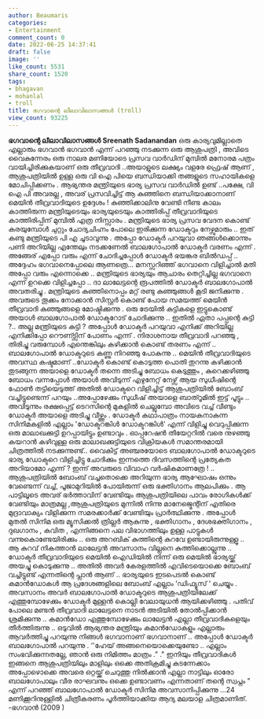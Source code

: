 ```yaml
---
author: Beaumaris
categories:
- Entertainment
comment_count: 0
date: 2022-06-25 14:37:41
draft: false
image: ''
like_count: 5531
share_count: 1520
tags:
- bhagavan
- mohanlal
- troll
title: ഭഗവാന്റെ ലീലാവിലാസങ്ങൾ (troll)
view_count: 93225
---
```


**ഭഗവാന്റെ ലീലാവിലാസങ്ങൾ** **Sreenath Sadanandan** ഒരു കാര്യവുമില്ലാതെ എല്ലാരും ഭഗവാൻ ഭഗവാൻ എന്ന് പറഞ്ഞു നടക്കുന്ന ഒരു ആശുപത്രി , അവിടെ വൈകുന്നേരം ഒരു നാലര മണിയോടെ പ്രസവ വാർഡിന് മുമ്പിൽ മനോരമ പത്രം വായിച്ചിരിക്കുകയാണ് ഒരു തീവ്രവാദി ..അയാളുടെ ലക്ഷ്യം വളരേ ഫ്രെഷ് ആണ് , ആശുപത്രിയിൽ ഉള്ള ഒരു വി ഐ പിയെ ബന്ധിയാക്കി തങ്ങളുടെ സഹായികളെ മോചിപ്പിക്കണം . ആഭ്യന്തര മന്ത്രിയുടെ ഭാര്യ പ്രസവ വാർഡിൽ ഉണ്ട് ..പക്ഷേ, വി ഐ പി അവരല്ല , അവര് പ്രസവിച്ചിട്ട് ആ കുഞ്ഞിനെ ബന്ധിയാക്കാനാണ് മെയിൻ തീവ്രവാദിയുടെ ഉദ്ദേശം ! കുഞ്ഞിക്കാലിനു വേണ്ടി നീണ്ട കാലം കാത്തിരുന്ന മന്ത്രിയുടെയും ഭാര്യയുടെയും കാത്തിരിപ്പ് തീവ്രവാദിയുടെ കാത്തിരിപ്പിന് മുമ്പിൽ എത്ര നിസ്സാരം . മന്ത്രിയുടെ ഭാര്യ പ്രസവ വേദന കൊണ്ട് കരയുമ്പോൾ ചുറ്റും ചോദ്യചിഹ്നം പോലെ ഇരിക്കുന്ന ഡോക്ടറും നേഴ്സുമാരും .. ഇത് കണ്ടു മന്ത്രിയുടെ പി എ ചൂടാവുന്നു . അപ്പോ ഡോക്ടർ പറയുവാ ഞങ്ങൾക്കൊന്നും പണി അറിയില്ല എന്തേലും നടക്കണേൽ ബാലഗോപാൽ ഡോക്ടർ വരണം എന്ന് . അങ്ങേര് എപ്പോ വരും എന്ന് ചോദിച്ചപ്പോൾ ഡോക്ടർ ഭയങ്കര ബിൽഡപ്പ് .. അദ്ദേഹം ഭഗവാനെപ്പോലെ ആണത്രെ... മനസ്സറിഞ്ഞ് ഭഗവാനെ വിളിച്ചാൽ മതി അപ്പോ വരും എന്നൊക്കെ .. മന്ത്രിയുടെ ഭാര്യയും ആചാരം തെറ്റിച്ചില്ല ഭഗവാനെ എന്ന് ഉറക്കെ വിളിച്ചപ്പോ .. ദാ ലാലേട്ടന്റെ രൂപത്തിൽ ഡോക്ടർ ബാലഗോപാൽ അവതരിച്ചു . മന്ത്രിയുടെ കുഞ്ഞിനൊപ്പം മറ്റ് രണ്ടു കുഞ്ഞുങ്ങൾ കൂടി ജനിക്കുന്നു . അവരുടെ തൂക്കം നോക്കാൻ സിസ്റ്റർ കൊണ്ട് പോയ സമയത്ത് മെയിൻ തീവ്രവാദി കുഞ്ഞുങ്ങളെ മോഷ്ടിക്കുന്നു . ഒരു ട്രേയിൽ കുട്ടികളെ ഇട്ടുകൊണ്ട് അയാൾ ബാലഗോപാൽ ഡോക്ടറോട് ചോദിക്കുന്നു .. ഇതിൽ ഏതാ പപ്പന്റെ കുട്ടി ?.. അല്ല മന്ത്രിയുടെ കുട്ടി ? അപ്പോൾ ഡോക്ടർ പറയുവാ എനിക്ക് അറിയില്ല എനിക്കിപ്പോ റൌണ്ട്സിന് പോണം എന്ന് . നിരാശനായ തീവ്രവാദി പറഞ്ഞു , തിരിച്ചു വരുമ്പോൾ എന്തെങ്കിലും കഴിക്കാൻ കൊണ്ട് തരണം എന്ന് .. ബാലഗോപാൽ ഡോക്ടറുടെ കണ്ണു നിറഞ്ഞു പോകുന്നു .. മെയിൻ തീവ്രവാദിയുടെ അവസ്ഥ കഷ്ടമാണ് ..ഡോക്ടർ കൊണ്ട് കൊടുത്ത പൊതി തുറന്നു കഴിക്കാൻ തുടങ്ങുന്ന അയാളെ ഡോക്ടർ തന്നെ അടിച്ചു ബോധം കെടുത്തും , കുറെക്കഴിഞ്ഞു ബോധം വന്നപ്പോൾ അയാൾ അവിടുന്ന് എഴുനേറ്റ് നേഴ്സ് ആയ സുധീഷിന്റെ ഫോൺ തട്ടിയെടുത്ത് അതിൽ ഡോക്ടറെ വിളിച്ചിട്ട് ആശുപത്രിയിൽ ബോംബ് വച്ചിട്ടുണ്ടെന്ന് പറയും ..അപ്പോഴേക്കും സുധീഷ് അയാളെ ബാത്റൂമിൽ ഇട്ട് പൂട്ടും .. അവിടുന്നും രക്ഷപ്പെട്ട് ടെറസിന്റെ മുകളിൽ ചെല്ലുമ്പോ അവിടെ വച്ച് വീണ്ടും ഡോക്ടർ അയാളെ അടിച്ചു വീഴ്ത്തും . ഡോക്ടർ കഥാപാത്രം നായകനാകുന്ന സിനിമകളിൽ എല്ലാം 'ഡോക്ടറങ്കിൾ ഡോക്ടറങ്കിൾ' എന്ന് വിളിച്ചു വെറുപ്പിക്കുന്ന ഒരു മാലാഖക്കുട്ടി ഉറപ്പായിട്ടും ഉണ്ടാവും . ഓപ്പറേഷൻ തീയേറ്ററിൽ വരെ നുഴഞ്ഞു കയറാൻ കഴിവുള്ള ഒരു മാലാഖക്കുട്ടിയുടെ വിക്രിയകൾ സമാന്തരമായി ചിത്രത്തിൽ നടക്കുന്നുണ്ട്.. വൈകിട്ട് അഞ്ചരയോടെ ബാലഗോപാൽ ഡോക്ടറുടെ ഭാര്യ ഡോക്ടറെ വിളിച്ചിട്ടു ചോദിക്കും ഇന്നത്തെ ദിവസത്തിന്റെ പ്രത്യേകത അറിയാമോ എന്ന് ? ഇന്ന് അവരുടെ വിവാഹ വർഷികമാണത്രേ ! .. ആശുപത്രിയിൽ ബോംബ് വച്ചതൊക്കെ അറിയുന്ന ഭാര്യ ആഘോഷം ഒന്നും വേണ്ടെന്ന് വച്ച്, പൂജാമുറിയിൽ പോയിരുന്ന് ഒരു ഭക്തിഗാനം ആലപിക്കും . ആ പാട്ടിലൂടെ അവര് ഭർത്താവിന് വേണ്ടിയും ആശുപത്രിയിലെ പാവം രോഗികൾക്ക് വേണ്ടിയും മാത്രമല്ല ,ആശുപത്രിയുടെ മുന്നിൽ നിന്നു മാനേജ്മെന്റിന് എതിരെ മുദ്രാവാക്യം വിളിക്കുന്ന സമരക്കാർക്ക് വേണ്ടിയും പ്രാർത്ഥിക്കുന്നു . അപ്പോൾ മുതൽ സിനിമ ഒരു മ്യൂസിക്കൽ ത്രില്ലർ ആകുന്നു , ഭക്തിഗാനം , ദേശഭക്തിഗാനം , ദുഖഗാനം , കവിത , എന്നിങ്ങനെ പല വിഭാഗത്തിലും ഉള്ള പാട്ടുകൾ വന്നുകൊണ്ടേയിരിക്കും .. ഒരു അറബിക് കുത്തിന്റെ കുറവേ ഉണ്ടായിരുന്നുള്ളൂ .. ആ കുറവ് നികത്താൻ ലാലേട്ടൻ അവസാനം വില്ലനെ കുത്തിക്കൊല്ലുന്നു .. ഡോക്ടർ തീവ്രവാദിയുടെ മെയിൽ ഐഡിയിൽ നിന്ന് ഒരു മെയിൽ ഭാര്യയ്ക്ക് അയച്ചു കൊടുക്കുന്നു .. അതിൽ അവർ കേരളത്തിൽ എവിടെയൊക്കെ ബോംബ് വച്ചിട്ടുണ്ട് എന്നതിന്റെ പ്ലാൻ ആണ് .. ഭാര്യയുടെ ഇടപെടൽ കൊണ്ട് കമാൻഡോകൾ ആ പ്രദേശങ്ങളിലെ ബോംബ് എല്ലാം ‘ഡിഫ്യൂസ് ‘ ചെയ്യും . അവസാനം അവർ ബാലഗോപാൽ ഡോക്ടറുടെ ആശുപത്രിയിലേക്ക് എത്തുമ്പോഴേക്കും ഡോക്ടർ മുള്ളൻ കൊല്ലി വേലായുധൻ ആയിക്കഴിഞ്ഞു . പതിവ് പോലെ മണ്ടൻ തീവ്രവാദി ലാലേട്ടനെ നാടൻ അടിയിൽ തോൽപ്പിക്കാൻ ശ്രമിക്കുന്നു .. കമാൻഡോ എത്തുമ്പോഴേക്കും ലാലേട്ടൻ എല്ലാ തീവ്രവാദികളെയും തീർത്തിരുന്നു .. ഒടുവിൽ ആഭ്യന്തര മന്ത്രിയും കമാൻഡോകളും എല്ലാരും ആവർത്തിച്ചു പറയുന്നു നിങ്ങൾ ഭഗവാനാണ് ഭഗവാനാണ് .. അപ്പോൾ ഡോക്ടർ ബാലഗോപാൽ പറയുന്നു . ‘'ഹേയ് അങ്ങനെയൊക്കെയുണ്ടോ .. എല്ലാം സംഭവിക്കുന്നതല്ലേ, ഞാൻ ഒരു നിമിത്തം മാത്രം .” ." ഇനിയും തീവ്രവാദികൾ ഇങ്ങനെ ആശുപത്രിയിലും മാളിലും ഒക്കെ അതിക്രമിച്ചു കടന്നേക്കാം അപ്പോഴൊക്കെ അവരെ ഒറ്റയ്ക്ക് ചെറുത്തു നിൽക്കാൻ എല്ലാ നാട്ടിലും ഓരോ ബാലഗോപാലും വീര രാഘവനും ഒക്കെ ഉണ്ടാവണം എന്നതാണ് തന്റെ സ്വപ്നം " എന്ന് പറഞ്ഞ് ബാലഗോപാൽ ഡോക്ടർ സിനിമ അവസാനിപ്പിക്കുന്നു ...24 മണിക്കൂറിനുള്ളിൽ ചിത്രീകരണം പൂർത്തിയാക്കിയ ആദ്യ മലയാള ചിത്രമാണിത്. -ഭഗവാൻ (2009 )
